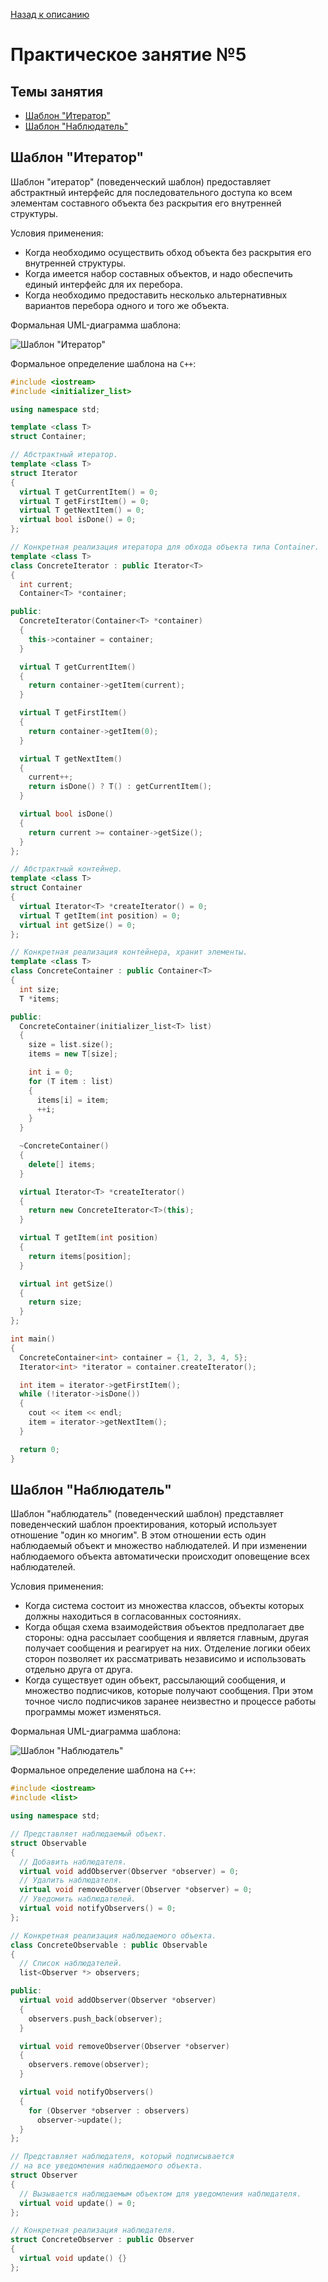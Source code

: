 [Назад к описанию](../../README.md)

# Практическое занятие №5

## Темы занятия

- [Шаблон "Итератор"](#Шаблон-Итератор)
- [Шаблон "Наблюдатель"](#Шаблон-Наблюдатель)

## Шаблон "Итератор"

Шаблон "итератор" (поведенческий шаблон) предоставляет абстрактный интерфейс для последовательного доступа ко всем элементам составного объекта без раскрытия его внутренней структуры.

Условия применения:
- Когда необходимо осуществить обход объекта без раскрытия его внутренней структуры.
- Когда имеется набор составных объектов, и надо обеспечить единый интерфейс для их перебора.
- Когда необходимо предоставить несколько альтернативных вариантов перебора одного и того же объекта.

Формальная UML-диаграмма шаблона:

![Шаблон "Итератор"](iterator.svg)

Формальное определение шаблона на `C++`:

```c++
#include <iostream>
#include <initializer_list>

using namespace std;

template <class T>
struct Container;

// Абстрактный итератор.
template <class T>
struct Iterator
{
  virtual T getCurrentItem() = 0;
  virtual T getFirstItem() = 0;
  virtual T getNextItem() = 0;
  virtual bool isDone() = 0;
};

// Конкретная реализация итератора для обхода объекта типа Container.
template <class T>
class ConcreteIterator : public Iterator<T>
{
  int current;
  Container<T> *container;

public:
  ConcreteIterator(Container<T> *container)
  {
    this->container = container;
  }

  virtual T getCurrentItem()
  {
    return container->getItem(current);
  }

  virtual T getFirstItem()
  {
    return container->getItem(0);
  }

  virtual T getNextItem()
  {
    current++;
    return isDone() ? T() : getCurrentItem();
  }

  virtual bool isDone()
  {
    return current >= container->getSize();
  }
};

// Абстрактный контейнер.
template <class T>
struct Container
{
  virtual Iterator<T> *createIterator() = 0;
  virtual T getItem(int position) = 0;
  virtual int getSize() = 0;
};

// Конкретная реализация контейнера, хранит элементы.
template <class T>
class ConcreteContainer : public Container<T>
{
  int size;
  T *items;

public:
  ConcreteContainer(initializer_list<T> list)
  {
    size = list.size();
    items = new T[size];

    int i = 0;
    for (T item : list)
    {
      items[i] = item;
      ++i;
    }
  }

  ~ConcreteContainer()
  {
    delete[] items;
  }

  virtual Iterator<T> *createIterator()
  {
    return new ConcreteIterator<T>(this);
  }

  virtual T getItem(int position)
  {
    return items[position];
  }

  virtual int getSize()
  {
    return size;
  }
};

int main()
{
  ConcreteContainer<int> container = {1, 2, 3, 4, 5};
  Iterator<int> *iterator = container.createIterator();

  int item = iterator->getFirstItem();
  while (!iterator->isDone())
  {
    cout << item << endl;
    item = iterator->getNextItem();
  }

  return 0;
}
```

## Шаблон "Наблюдатель"

Шаблон "наблюдатель" (поведенческий шаблон) представляет поведенческий шаблон проектирования, который использует отношение "один ко многим". В этом отношении есть один наблюдаемый объект и множество наблюдателей. И при изменении наблюдаемого объекта автоматически происходит оповещение всех наблюдателей.

Условия применения:
- Когда система состоит из множества классов, объекты которых должны находиться в согласованных состояниях.
- Когда общая схема взаимодействия объектов предполагает две стороны: одна рассылает сообщения и является главным, другая получает сообщения и реагирует на них. Отделение логики обеих сторон позволяет их рассматривать независимо и использовать отдельно друга от друга.
- Когда существует один объект, рассылающий сообщения, и множество подписчиков, которые получают сообщения. При этом точное число подписчиков заранее неизвестно и процессе работы программы может изменяться.

Формальная UML-диаграмма шаблона:

![Шаблон "Наблюдатель"](observer.svg)

Формальное определение шаблона на `C++`:

```c++
#include <iostream>
#include <list>

using namespace std;

// Представляет наблюдаемый объект.
struct Observable
{
  // Добавить наблюдателя.
  virtual void addObserver(Observer *observer) = 0;
  // Удалить наблюдателя.
  virtual void removeObserver(Observer *observer) = 0;
  // Уведомить наблюдателей.
  virtual void notifyObservers() = 0;
};

// Конкретная реализация наблюдаемого объекта.
class ConcreteObservable : public Observable
{
  // Список наблюдателей.
  list<Observer *> observers;

public:
  virtual void addObserver(Observer *observer)
  {
    observers.push_back(observer);
  }

  virtual void removeObserver(Observer *observer)
  {
    observers.remove(observer);
  }

  virtual void notifyObservers()
  {
    for (Observer *observer : observers)
      observer->update();
  }
};

// Представляет наблюдателя, который подписывается
// на все уведомления наблюдаемого объекта.
struct Observer
{
  // Вызывается наблюдаемым объектом для уведомления наблюдателя.
  virtual void update() = 0;
};

// Конкретная реализация наблюдателя.
struct ConcreteObserver : public Observer
{
  virtual void update() {}
};
```